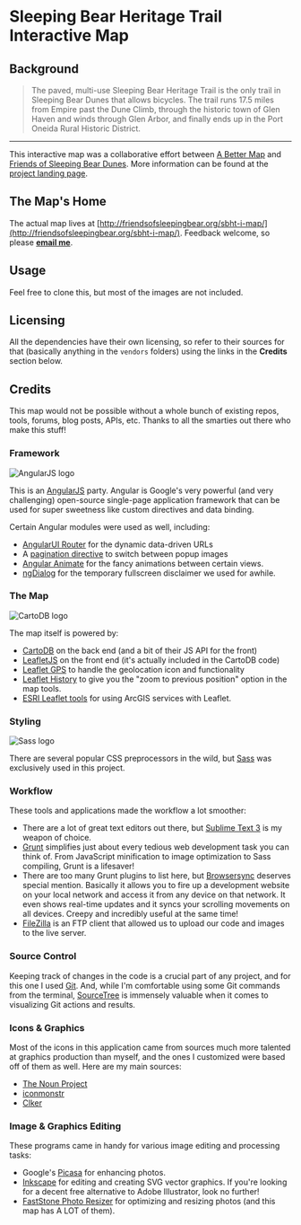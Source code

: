# Sleeping Bear Heritage Trail Interactive Map

## Background
>The paved, multi-use Sleeping Bear Heritage Trail is the only trail in
>Sleeping Bear Dunes that allows bicycles. The trail runs 17.5 miles from
>Empire past the Dune Climb, through the historic town of Glen Haven and winds
>through Glen Arbor, and finally ends up in the Port Oneida Rural Historic
>District.

***

This interactive map was a collaborative effort between [A Better Map](https://abettermap.com) and [Friends of Sleeping Bear Dunes](http://friendsofsleepingbear.org/). More information can be found at the [project landing page](http://friendsofsleepingbear.org/projects/sleeping-bear-heritage-trail/).

## The Map's Home
The actual map lives at [http://friendsofsleepingbear.org/sbht-i-map/](http://friendsofsleepingbear.org/sbht-i-map/). Feedback welcome, so please **[email me](mailto:jason@abettermap.com)**.

## Usage
Feel free to clone this, but most of the images are not included.

## Licensing
All the dependencies have their own licensing, so refer to their sources for that (basically anything in the `vendors` folders) using the links in the **Credits** section below.

## Credits
This map would not be possible without a whole bunch of existing repos, tools, forums, blog posts, APIs, etc. Thanks to all the smarties out there who make this stuff!

### Framework

![AngularJS logo](http://upload.wikimedia.org/wikipedia/commons/c/ca/AngularJS_logo.svg "By AngularJS [CC BY-SA 3.0 (http://creativecommons.org/licenses/by-sa/3.0)], via Wikimedia Commons at http://commons.wikimedia.org/wiki/File%3AAngularJS_logo.svg")

This is an [AngularJS](https://angularjs.org "AngularJS") party. Angular is Google's very powerful (and very challenging) open-source single-page application framework that can be used for super sweetness like custom directives and data binding.

Certain Angular modules were used as well, including:

*   [AngularUI Router](https://github.com/angular-ui/ui-router "AngularUI Router - Github") for the dynamic data-driven URLs
*   A [pagination directive](https://github.com/michaelbromley/angularUtils/tree/master/src/directives/pagination "Angular pagination directive") to switch between popup images
*   [Angular Animate](http://ajax.googleapis.com/ajax/libs/angularjs/1.4.0-rc.1/angular-animate.js "Angular Animate source code") for the fancy animations between certain views.
*   [ngDialog](https://github.com/likeastore/ngDialog "ngDialog source code - Github") for the temporary fullscreen disclaimer we used for awhile.

### The Map

![CartoDB logo](http://cartodb-libs.global.ssl.fastly.net/cartodb.com/static/logos_full_cartodb_light.svg "CartoDB")

The map itself is powered by:

*   [CartoDB](http://cartodb.com/ "CartoDB") on the back end (and a bit of their JS API for the front)
*   [LeafletJS](http://leafletjs.com "LeafletJS") on the front end (it's actually included in the CartoDB code)
*   [Leaflet GPS](https://github.com/stefanocudini/leaflet-gps "Leaflet GPS") to handle the geolocation icon and functionality
*   [Leaflet History](https://github.com/cscott530/leaflet-history "Leaflet History") to give you the "zoom to previous position" option in the map tools.
*   [ESRI Leaflet tools](https://github.com/Esri/esri-leaflet "Leaflet ESRI Basemaps") for using ArcGIS services with Leaflet.

### Styling

![Sass logo](http://upload.wikimedia.org/wikipedia/commons/9/96/Sass_Logo_Color.svg "Sass website")

There are several popular CSS preprocessors in the wild, but [Sass](http://sass-lang.com/) was exclusively used in this project.

### Workflow

These tools and applications made the workflow a lot smoother:

*   There are a lot of great text editors out there, but [Sublime Text 3](http://www.sublimetext.com/3) is my weapon of choice.
*   [Grunt](http://gruntjs.com/) simplifies just about every tedious web development task you can think of. From JavaScript minification to image optimization to Sass compiling, Grunt is a lifesaver!
*   There are too many Grunt plugins to list here, but [Browsersync](http://www.browsersync.io/ "Browsersync") deserves special mention. Basically it allows you to fire up a development website on your local network and access it from any device on that network. It even shows real-time updates and it syncs your scrolling movements on all devices. Creepy and incredibly useful at the same time!
*   [FileZilla](https://filezilla-project.org/) is an FTP client that allowed us to upload our code and images to the live server.

### Source Control

Keeping track of changes in the code is a crucial part of any project, and for this one I used [Git](https://git-scm.com/ "Git website"). And, while I'm comfortable using some Git commands from the terminal, [SourceTree](https://www.sourcetreeapp.com/ "SourceTree website") is immensely valuable when it comes to visualizing Git actions and results.

### Icons & Graphics

Most of the icons in this application came from sources much more talented at graphics production than myself, and the ones I customized were based off of them as well. Here are my main sources:

*   [The Noun Project](https://thenounproject.com/ "The Noun Project")
*   [iconmonstr](http://iconmonstr.com/ "iconmonstr")
*   [Clker](http://www.clker.com/ "Clker")

### Image & Graphics Editing

These programs came in handy for various image editing and processing tasks:

*   Google's [Picasa](https://picasa.google.com/ "Picasa") for enhancing photos.
*   [Inkscape](https://inkscape.org/en/ "Inkscape") for editing and creating SVG vector graphics. If you're looking for a decent free alternative to Adobe Illustrator, look no further!
*   [FastStone Photo Resizer](http://www.faststone.org/FSResizerDetail.htm "FastStone Photo Resizer") for optimizing and resizing photos (and this map has A LOT of them).